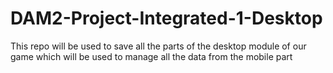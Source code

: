 # DAM2-Project-Integrated-1-Desktop
This repo will be used to save all the parts of the desktop module of our game which will be used to manage all the data from the mobile part
